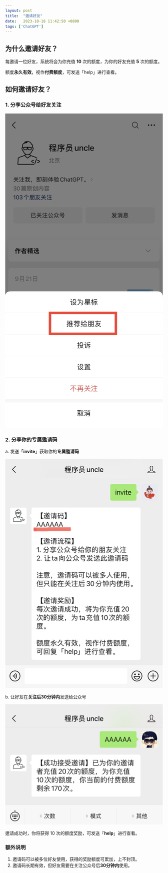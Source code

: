 ```yaml
---
layout: post
title:  "邀请好友"
date:   2023-10-18 11:42:50 +0800
tags: ['ChatGPT']
---
```


## 为什么邀请好友？
每邀请一位好友，系统将会为你充值 **10** 次的额度，为你的好友充值 **5** 次的额度。

额度**永久有效**，视作**付费额度**，可发送「help」进行查看。

## 如何邀请好友？
### 1. 分享公众号给好友关注
![](/assets/invitation-uncle/share_uncle.jpg)
### 2. 分享你的专属邀请码
a. 发送「**invite**」获取你的**专属邀请码**

![](/assets/invitation-uncle/invite_keyword.jpg)

b. 让好友在**关注后30分钟内**发送给公众号

![](/assets/invitation-uncle/invite_success.jpeg)

邀请成功时，你将获得 10 次的额度奖励，可发送「**help**」进行查看。

### 额外说明
1. 邀请码可以被多位好友使用，获得的奖励额度可累加，上不封顶。
2. 邀请码长期有效，但好友需要在关注公众号后**30分钟内**使用。